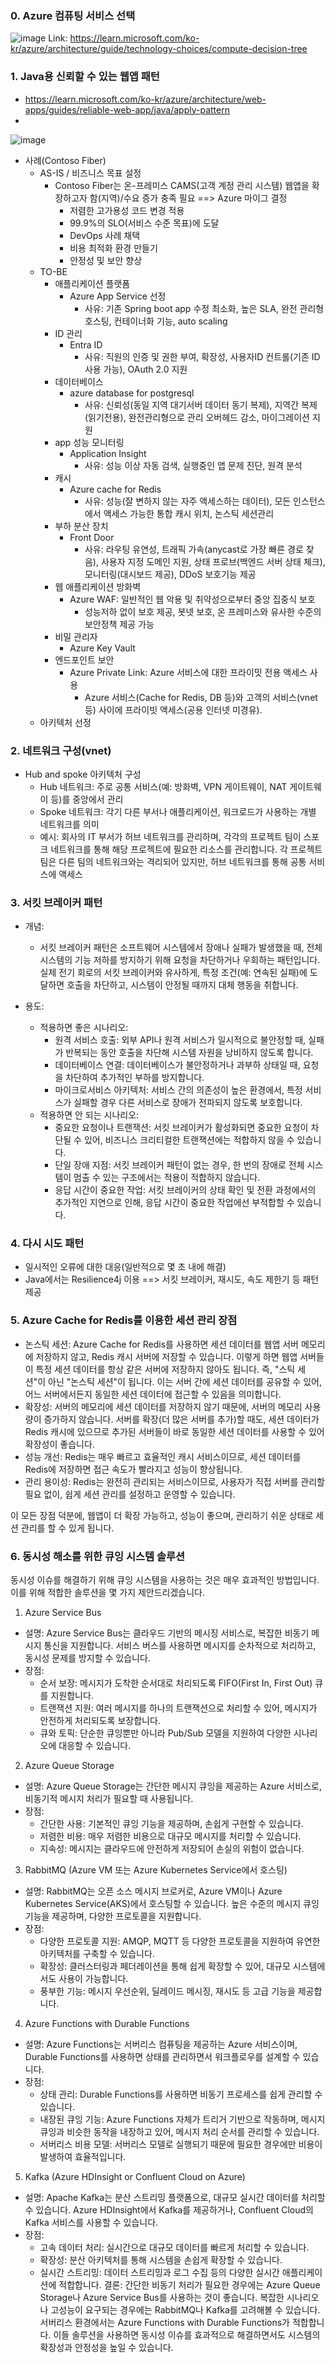 ### 0. Azure 컴퓨팅 서비스 선택
![image](https://github.com/user-attachments/assets/a688b2cc-2747-4b22-85f5-32b24ba2a7ee)
Link: https://learn.microsoft.com/ko-kr/azure/architecture/guide/technology-choices/compute-decision-tree


### 1. Java용 신뢰할 수 있는 웹앱 패턴
- https://learn.microsoft.com/ko-kr/azure/architecture/web-apps/guides/reliable-web-app/java/apply-pattern
- 
![image](https://github.com/user-attachments/assets/c218e700-eb8b-4b2a-9b87-0c1a4e6e0042)

- 사례(Contoso Fiber)
  - AS-IS / 비즈니스 목표 설정
    - Contoso Fiber는 온-프레미스 CAMS(고객 계정 관리 시스템) 웹앱을 확장하고자 함(지역)/수요 증가 충족 필요 ==> Azure 마이그 결정
      - 저렴한 고가용성 코드 변경 적용
      - 99.9%의 SLO(서비스 수준 목표)에 도달
      - DevOps 사례 채택
      - 비용 최적화 환경 만들기
      - 안정성 및 보안 향상
  - TO-BE
    - 애플리케이션 플랫폼
      - Azure App Service 선정
        - 사유: 기존 Spring boot app 수정 최소화, 높은 SLA, 완전 관리형 호스팅, 컨테이너화 기능, auto scaling
    - ID 관리
      - Entra ID
        - 사유: 직원의 인증 및 권한 부여, 확장성, 사용자ID 컨트롤(기존 ID사용 가능), OAuth 2.0 지원
    - 데이터베이스
      - azure database for postgresql
        - 사유: 신뢰성(동일 지역 대기서버 데이터 동기 복제), 지역간 복제(읽기전용), 완전관리형으로 관리 오버헤드 감소, 마이그레이션 지원
    - app 성능 모니터링
      - Application Insight
        - 사유: 성능 이상 자동 검색, 실행중인 앱 문제 진단, 원격 분석
    - 캐시
      - Azure cache for Redis
        - 사유: 성능(잘 변하지 않는 자주 액세스하는 데이터), 모든 인스턴스에서 액세스 가능한 통합 캐시 위치, 논스틱 세션관리
    - 부하 분산 장치
      - Front Door
        - 사유: 라우팅 유연성, 트래픽 가속(anycast로 가장 빠른 경로 찾음), 사용자 지정 도메인 지원, 상태 프로브(백엔드 서버 상태 체크), 모니터링(대시보드 제공), DDoS 보호기능 제공
    - 웹 애플리케이션 방화벽
      - Azure WAF: 일반적인 웹 악용 및 취약성으로부터 중앙 집중식 보호
        - 성능저하 없이 보호 제공, 봇넷 보호, 온 프레미스와 유사한 수준의 보안정책 제공 가능
    - 비밀 관리자
      - Azure Key Vault
    - 엔드포인트 보안
      - Azure Private Link: Azure 서비스에 대한 프라이밋 전용 액세스 사용
        - Azure 서비스(Cache for Redis, DB 등)와 고객의 서비스(vnet 등) 사이에 프라이빗 액세스(공용 인터넷 미경유).
  - 아키텍처 선정

### 2. 네트워크 구성(vnet)
- Hub and spoke 아키텍처 구성
  - Hub 네트워크: 주로 공통 서비스(예: 방화벽, VPN 게이트웨이, NAT 게이트웨이 등)를 중앙에서 관리
  - Spoke 네트워크: 각기 다른 부서나 애플리케이션, 워크로드가 사용하는 개별 네트워크를 의미
  - 예시: 회사의 IT 부서가 허브 네트워크를 관리하며, 각각의 프로젝트 팀이 스포크 네트워크를 통해 해당 프로젝트에 필요한 리소스를 관리합니다. 각 프로젝트 팀은 다른 팀의 네트워크와는 격리되어 있지만, 허브 네트워크를 통해 공통 서비스에 액세스

### 3. 서킷 브레이커 패턴
- 개념:
  - 서킷 브레이커 패턴은 소프트웨어 시스템에서 장애나 실패가 발생했을 때, 전체 시스템의 기능 저하를 방지하기 위해 요청을 차단하거나 우회하는 패턴입니다. 실제 전기 회로의 서킷 브레이커와 유사하게, 특정 조건(예: 연속된 실패)에 도달하면 호출을 차단하고, 시스템이 안정될 때까지 대체 행동을 취합니다.

- 용도:
  - 적용하면 좋은 시나리오:
    - 원격 서비스 호출: 외부 API나 원격 서비스가 일시적으로 불안정할 때, 실패가 반복되는 동안 호출을 차단해 시스템 자원을 낭비하지 않도록 합니다.
    - 데이터베이스 연결: 데이터베이스가 불안정하거나 과부하 상태일 때, 요청을 차단하여 추가적인 부하를 방지합니다.
    - 마이크로서비스 아키텍처: 서비스 간의 의존성이 높은 환경에서, 특정 서비스가 실패할 경우 다른 서비스로 장애가 전파되지 않도록 보호합니다.
  - 적용하면 안 되는 시나리오:
    - 중요한 요청이나 트랜잭션: 서킷 브레이커가 활성화되면 중요한 요청이 차단될 수 있어, 비즈니스 크리티컬한 트랜잭션에는 적합하지 않을 수 있습니다.
    - 단일 장애 지점: 서킷 브레이커 패턴이 없는 경우, 한 번의 장애로 전체 시스템이 멈출 수 있는 구조에서는 적용이 적합하지 않습니다.
    - 응답 시간이 중요한 작업: 서킷 브레이커의 상태 확인 및 전환 과정에서의 추가적인 지연으로 인해, 응답 시간이 중요한 작업에선 부적합할 수 있습니다.

### 4. 다시 시도 패턴
- 일시적인 오류에 대한 대응(일반적으로 몇 초 내에 해결)
- Java에서는 Resilience4j 이용 ==> 서킷 브레이커, 재시도, 속도 제한기 등 패턴 제공

### 5. Azure Cache for Redis를 이용한 세션 관리 장점
- 논스틱 세션: Azure Cache for Redis를 사용하면 세션 데이터를 웹앱 서버 메모리에 저장하지 않고, Redis 캐시 서버에 저장할 수 있습니다. 이렇게 하면 웹앱 서버들이 특정 세션 데이터를 항상 같은 서버에 저장하지 않아도 됩니다. 즉, "스틱 세션"이 아닌 "논스틱 세션"이 됩니다. 이는 서버 간에 세션 데이터를 공유할 수 있어, 어느 서버에서든지 동일한 세션 데이터에 접근할 수 있음을 의미합니다.
- 확장성: 서버의 메모리에 세션 데이터를 저장하지 않기 때문에, 서버의 메모리 사용량이 증가하지 않습니다. 서버를 확장(더 많은 서버를 추가)할 때도, 세션 데이터가 Redis 캐시에 있으므로 추가된 서버들이 바로 동일한 세션 데이터를 사용할 수 있어 확장성이 좋습니다.
- 성능 개선: Redis는 매우 빠르고 효율적인 캐시 서비스이므로, 세션 데이터를 Redis에 저장하면 접근 속도가 빨라지고 성능이 향상됩니다.
- 관리 용이성: Redis는 완전히 관리되는 서비스이므로, 사용자가 직접 서버를 관리할 필요 없이, 쉽게 세션 관리를 설정하고 운영할 수 있습니다.

이 모든 장점 덕분에, 웹앱이 더 확장 가능하고, 성능이 좋으며, 관리하기 쉬운 상태로 세션 관리를 할 수 있게 됩니다.

### 6. 동시성 해소를 위한 큐잉 시스템 솔루션
동시성 이슈를 해결하기 위해 큐잉 시스템을 사용하는 것은 매우 효과적인 방법입니다. 이를 위해 적합한 솔루션을 몇 가지 제안드리겠습니다.

1. Azure Service Bus
  - 설명: Azure Service Bus는 클라우드 기반의 메시징 서비스로, 복잡한 비동기 메시지 통신을 지원합니다. 서비스 버스를 사용하면 메시지를 순차적으로 처리하고, 동시성 문제를 방지할 수 있습니다.
  - 장점:
    - 순서 보장: 메시지가 도착한 순서대로 처리되도록 FIFO(First In, First Out) 큐를 지원합니다.
    - 트랜잭션 지원: 여러 메시지를 하나의 트랜잭션으로 처리할 수 있어, 메시지가 안전하게 처리되도록 보장합니다.
    - 큐와 토픽: 단순한 큐잉뿐만 아니라 Pub/Sub 모델을 지원하여 다양한 시나리오에 대응할 수 있습니다.
2. Azure Queue Storage
  - 설명: Azure Queue Storage는 간단한 메시지 큐잉을 제공하는 Azure 서비스로, 비동기적 메시지 처리가 필요할 때 사용됩니다.
  - 장점:
    - 간단한 사용: 기본적인 큐잉 기능을 제공하며, 손쉽게 구현할 수 있습니다.
    - 저렴한 비용: 매우 저렴한 비용으로 대규모 메시지를 처리할 수 있습니다.
    - 지속성: 메시지는 클라우드에 안전하게 저장되어 손실의 위험이 없습니다.
3. RabbitMQ (Azure VM 또는 Azure Kubernetes Service에서 호스팅)
  - 설명: RabbitMQ는 오픈 소스 메시지 브로커로, Azure VM이나 Azure Kubernetes Service(AKS)에서 호스팅할 수 있습니다. 높은 수준의 메시지 큐잉 기능을 제공하며, 다양한 프로토콜을 지원합니다.
  - 장점:
    - 다양한 프로토콜 지원: AMQP, MQTT 등 다양한 프로토콜을 지원하여 유연한 아키텍처를 구축할 수 있습니다.
    - 확장성: 클러스터링과 페더레이션을 통해 쉽게 확장할 수 있어, 대규모 시스템에서도 사용이 가능합니다.
    - 풍부한 기능: 메시지 우선순위, 딜레이드 메시징, 재시도 등 고급 기능을 제공합니다.
4. Azure Functions with Durable Functions
  - 설명: Azure Functions는 서버리스 컴퓨팅을 제공하는 Azure 서비스이며, Durable Functions를 사용하면 상태를 관리하면서 워크플로우를 설계할 수 있습니다.
  - 장점:
    - 상태 관리: Durable Functions를 사용하면 비동기 프로세스를 쉽게 관리할 수 있습니다.
    - 내장된 큐잉 기능: Azure Functions 자체가 트리거 기반으로 작동하며, 메시지 큐잉과 비슷한 동작을 내장하고 있어, 메시지 처리 순서를 관리할 수 있습니다.
    - 서버리스 비용 모델: 서버리스 모델로 실행되기 때문에 필요한 경우에만 비용이 발생하여 효율적입니다.
5. Kafka (Azure HDInsight or Confluent Cloud on Azure)
  - 설명: Apache Kafka는 분산 스트리밍 플랫폼으로, 대규모 실시간 데이터를 처리할 수 있습니다. Azure HDInsight에서 Kafka를 제공하거나, Confluent Cloud의 Kafka 서비스를 사용할 수 있습니다.
  - 장점:
    - 고속 데이터 처리: 실시간으로 대규모 데이터를 빠르게 처리할 수 있습니다.
    - 확장성: 분산 아키텍처를 통해 시스템을 손쉽게 확장할 수 있습니다.
    - 실시간 스트리밍: 데이터 스트리밍과 로그 수집 등의 다양한 실시간 애플리케이션에 적합합니다.
결론:
간단한 비동기 처리가 필요한 경우에는 Azure Queue Storage나 Azure Service Bus를 사용하는 것이 좋습니다.
복잡한 시나리오나 고성능이 요구되는 경우에는 RabbitMQ나 Kafka를 고려해볼 수 있습니다.
서버리스 환경에서는 Azure Functions with Durable Functions가 적합합니다.
이들 솔루션을 사용하면 동시성 이슈를 효과적으로 해결하면서도 시스템의 확장성과 안정성을 높일 수 있습니다.
